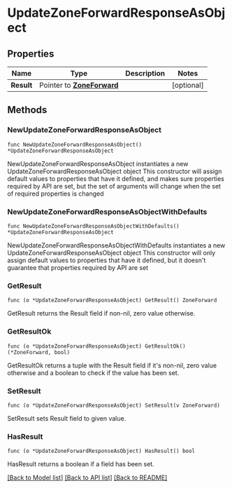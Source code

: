 # UpdateZoneForwardResponseAsObject

## Properties

Name | Type | Description | Notes
------------ | ------------- | ------------- | -------------
**Result** | Pointer to [**ZoneForward**](ZoneForward.md) |  | [optional] 

## Methods

### NewUpdateZoneForwardResponseAsObject

`func NewUpdateZoneForwardResponseAsObject() *UpdateZoneForwardResponseAsObject`

NewUpdateZoneForwardResponseAsObject instantiates a new UpdateZoneForwardResponseAsObject object
This constructor will assign default values to properties that have it defined,
and makes sure properties required by API are set, but the set of arguments
will change when the set of required properties is changed

### NewUpdateZoneForwardResponseAsObjectWithDefaults

`func NewUpdateZoneForwardResponseAsObjectWithDefaults() *UpdateZoneForwardResponseAsObject`

NewUpdateZoneForwardResponseAsObjectWithDefaults instantiates a new UpdateZoneForwardResponseAsObject object
This constructor will only assign default values to properties that have it defined,
but it doesn't guarantee that properties required by API are set

### GetResult

`func (o *UpdateZoneForwardResponseAsObject) GetResult() ZoneForward`

GetResult returns the Result field if non-nil, zero value otherwise.

### GetResultOk

`func (o *UpdateZoneForwardResponseAsObject) GetResultOk() (*ZoneForward, bool)`

GetResultOk returns a tuple with the Result field if it's non-nil, zero value otherwise
and a boolean to check if the value has been set.

### SetResult

`func (o *UpdateZoneForwardResponseAsObject) SetResult(v ZoneForward)`

SetResult sets Result field to given value.

### HasResult

`func (o *UpdateZoneForwardResponseAsObject) HasResult() bool`

HasResult returns a boolean if a field has been set.


[[Back to Model list]](../README.md#documentation-for-models) [[Back to API list]](../README.md#documentation-for-api-endpoints) [[Back to README]](../README.md)


